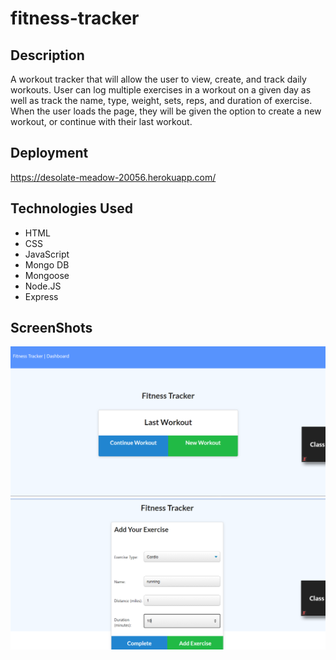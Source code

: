 # fitness-tracker

## Description
A workout tracker that will allow the user to view, create, and track daily workouts. User can log multiple exercises in a workout on a given day as well as track the name, type, weight, sets, reps, and duration of exercise. When the user loads the page, they will be given the option to create a new workout, or continue with their last workout.

## Deployment 
https://desolate-meadow-20056.herokuapp.com/

## Technologies Used

- HTML
- CSS
- JavaScript
- Mongo DB
- Mongoose
- Node.JS
- Express

## ScreenShots

<img src = "./Screenshot (8).png">
<img src = "./Screenshot (10).png">